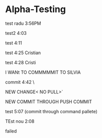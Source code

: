# Alpha-Testing

test radu 3:56PM

test2 4:03

test 4:11

test 4:25 Cristian


test 4:28 Cristi


I WANt TO COMMMMMIT TO SILVIA

commit 4:42
\


NEW CHANGE< NO PULL>`

NEW COMMIT THROUGH PUSH COMMIT

test 5:07 (commit through command pallete)

TEst nou 2:08

failed
